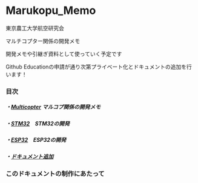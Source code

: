 # Marukopu_Memo

東京農工大学航空研究会

マルチコプター関係の開発メモ

開発メモや引継ぎ資料として使っていく予定です

Github Educationの申請が通り次第プライベート化とドキュメントの追加を行います！

### 目次

##### ・[Multicopter](documents/Multicopter/readme.md) マルコプ関係の開発メモ

##### ・[STM32](documents/STM32/readme.md)　STM32の開発

##### ・[ESP32](documents/ESP32/readme.md)　ESP32の開発

##### ・[ドキュメント追加](documents/manege/add_documents)

### このドキュメントの制作にあたって


